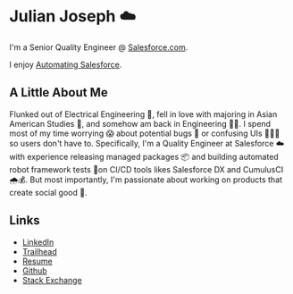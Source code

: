 # Julian Joseph ☁️

I'm a Senior Quality Engineer @ [Salesforce.com](Salesforce.com).

I enjoy [Automating Salesforce](https://www.youtube.com/watch?v=B03PY9RUUqw).


## A Little About Me

Flunked out of Electrical Engineering 🤭, fell in love with majoring in Asian American Studies 💜, and somehow am back in Engineering ✊🏽. I spend most of my time worrying 😱 about potential bugs 🐛 or confusing UIs 🤦🏾‍♂️ so users don't have to. Specifically, I'm a Quality Engineer at Salesforce ☁️ with experience releasing managed packages 📦 and building automated robot framework tests 🤖on CI/CD tools likes Salesforce DX and CumulusCI 🌧💰. But most importantly, I'm passionate about working on products that create social good 🌈.

## Links

- [LinkedIn](https://www.linkedin.com/in/juliandjoseph/)
- [Trailhead](https://trailblazer.me/id/julianjoseph)
- [Resume](http://bit.ly/julian2019resume)
- [Github](https://github.com/Julian88Tex)
- [Stack Exchange](https://salesforce.stackexchange.com/users/30066/julian-joseph)
